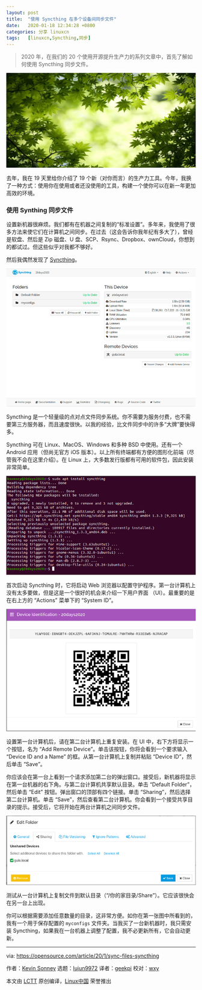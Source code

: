 ```yaml
---
layout: post
title:	"使用 Syncthing 在多个设备间同步文件"
date:	2020-01-18 12:34:28 +0800 
categories:	分享 linuxcn 
tags:	[linuxcn,Syncthing,同步]
---
```




> 
> 2020 年，在我们的 20 个使用开源提升生产力的系列文章中，首先了解如何使用 Syncthing 同步文件。
> 
> 
> 


![](/Asserts/Images/album/202001/18/123416rebvs7sjwm6c889y.jpg)


去年，我在 19 天里给你介绍了 19 个新（对你而言）的生产力工具。今年，我换了一种方式：使用你在使用或者还没使用的工具，构建一个使你可以在新一年更加高效的环境。


### 使用 Synthing 同步文件


设置新机器很麻烦。我们都有在机器之间复制的“标准设置”。多年来，我使用了很多方法来使它们在计算机之间同步。在过去（这会告诉你我年纪有多大了），曾经是软盘、然后是 Zip 磁盘、U 盘、SCP、Rsync、Dropbox、ownCloud，你想到的都试过。但这些似乎对我都不够好。


然后我偶然发现了 [Syncthing](https://syncthing.net/)。


![syncthing console](/Asserts/Images/album/202001/18/123432snnac64vn555rcng.png "syncthing console")


Syncthing 是一个轻量级的点对点文件同步系统。你不需要为服务付费，也不需要第三方服务器，而且速度很快。以我的经验，比文件同步中的许多“大牌”要快得多。


Syncthing 可在 Linux、MacOS、Windows 和多种 BSD 中使用。还有一个 Android 应用（但尚无官方 iOS 版本）。以上所有终端都有方便的图形化前端（尽管我不会在这里介绍）。在 Linux 上，大多数发行版都有可用的软件包，因此安装非常简单。


![Installing Syncthing on Ubuntu](/Asserts/Images/album/202001/18/123441csudwrfs5rksro5r.png "Installing Syncthing on Ubuntu")


首次启动 Syncthing 时，它将启动 Web 浏览器以配置守护程序。第一台计算机上没有太多要做，但是这是一个很好的机会来介绍一下用户界面 （UI）。最重要的是在右上方的 “Actions” 菜单下的 “System ID”。


![Machine ID](/Asserts/Images/album/202001/18/123442zw0h0ipe0h8i38wg.png "Machine ID")


设置第一台计算机后，请在第二台计算机上重复安装。在 UI 中，右下方将显示一个按钮，名为 “Add Remote Device”。单击该按钮，你将会看到一个要求输入 “Device ID and a Name” 的框。从第一台计算机上复制并粘贴 “Device ID”，然后单击 “Save”。


你应该会在第一台上看到一个请求添加第二台的弹出窗口。接受后，新机器将显示在第一台机器的右下角。与第二台计算机共享默认目录。单击 “Default Folder”，然后单击 “Edit” 按钮。弹出窗口的顶部有四个链接。单击 “Sharing”，然后选择第二台计算机。单击 “Save”，然后查看第二台计算机。你会看到一个接受共享目录的提示。接受后，它将开始在两台计算机之间同步文件。


![Sharing a directory in Syncthing](/Asserts/Images/album/202001/18/123443qzsqg4n9w93c0cl6.png "Sharing a directory in Syncthing")


测试从一台计算机上复制文件到默认目录（“/你的家目录/Share”）。它应该很快会在另一台上出现。


你可以根据需要添加任意数量的目录，这非常方便。如你在第一张图中所看到的，我有一个用于保存配置的 `myconfigs` 文件夹。当我买了一台新机器时，我只需安装 Syncthing，如果我在一台机器上调整了配置，我不必更新所有，它会自动更新。




---


via: <https://opensource.com/article/20/1/sync-files-syncthing>


作者：[Kevin Sonney](https://opensource.com/users/ksonney) 选题：[lujun9972](https://github.com/lujun9972) 译者：[geekpi](https://github.com/geekpi) 校对：[wxy](https://github.com/wxy)


本文由 [LCTT](https://github.com/LCTT/TranslateProject) 原创编译，[Linux中国](https://linux.cn/) 荣誉推出
